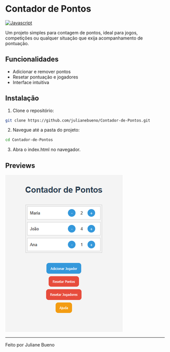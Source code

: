 # Contador de Pontos

[![Javascript](https://img.shields.io/badge/JavaScript-525350?&logo=javascript&logoColor=F7DF1E)](https://developer.mozilla.org/en-US/docs/Web/JavaScript)


Um projeto simples para contagem de pontos, ideal para jogos, competições ou qualquer situação que exija acompanhamento de pontuação.

## Funcionalidades

- Adicionar e remover pontos
- Resetar pontuação e jogadores
- Interface intuitiva

## Instalação

1. Clone o repositório:
  ```bash
  git clone https://github.com/julianebueno/Contador-de-Pontos.git
  ```
2. Navegue até a pasta do projeto:
  ```bash
  cd Contador-de-Pontos
  ```
3. Abra o index.html no navegador.

## Previews

![alt text](image.png)

---
Feito por Juliane Bueno
